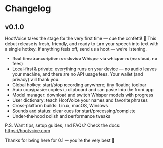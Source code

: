 # Changelog

## v0.1.0

HootVoice takes the stage for the very first time — cue the confetti! 🎉
This debut release is fresh, friendly, and ready to turn your speech into text
with a single hotkey. If anything feels off, send us a hoot — we’re listening.

- Real‑time transcription: on‑device Whisper via whisper‑rs (no cloud, no fees)
- Local‑first & private: everything runs on your device — no audio leaves your
  machine, and there are no API usage fees. Your wallet (and privacy) will thank you.
- Global hotkey: start/stop recording anywhere; tiny floating toolbar
- Auto copy/paste: copies to clipboard and can paste into the front app
- Model manager: download and switch Whisper models with progress
- User dictionary: teach HootVoice your names and favorite phrases
- Cross‑platform builds: Linux, macOS, Windows
- Sounds and status: clear cues for start/processing/complete
- Under‑the‑hood polish and performance tweaks

P.S. Want tips, setup guides, and FAQs? Check the docs: https://hootvoice.com

Thanks for being here for 0.1 — you’re the very best 🥳
